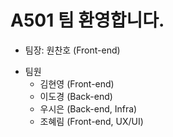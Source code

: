 # A501 팀 환영합니다.

+ 팀장: 원찬호 (Front-end)
- 팀원
  - 김현영 (Front-end)
  - 이도경 (Back-end)
  - 우시은 (Back-end, Infra)
  - 조혜림 (Front-end, UX/UI)
